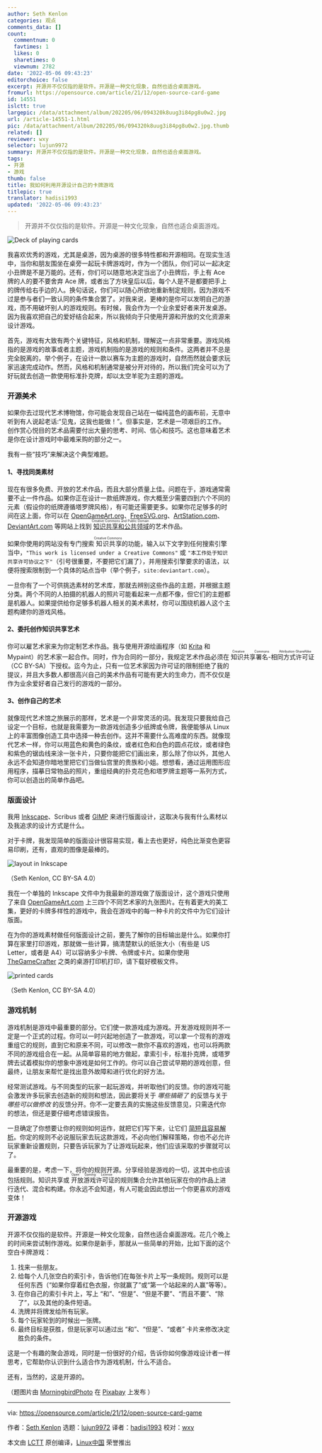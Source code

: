```yaml
---
author: Seth Kenlon
categories: 观点
comments_data: []
count:
  commentnum: 0
  favtimes: 1
  likes: 0
  sharetimes: 0
  viewnum: 2782
date: '2022-05-06 09:43:23'
editorchoice: false
excerpt: 开源并不仅仅指的是软件。开源是一种文化现象，自然也适合桌面游戏。
fromurl: https://opensource.com/article/21/12/open-source-card-game
id: 14551
islctt: true
largepic: /data/attachment/album/202205/06/094320k8uug3i84pg8u0w2.jpg
url: /article-14551-1.html
pic: /data/attachment/album/202205/06/094320k8uug3i84pg8u0w2.jpg.thumb.jpg
related: []
reviewer: wxy
selector: lujun9972
summary: 开源并不仅仅指的是软件。开源是一种文化现象，自然也适合桌面游戏。
tags:
- 开源
- 游戏
thumb: false
title: 我如何利用开源设计自己的卡牌游戏
titlepic: true
translator: hadisi1993
updated: '2022-05-06 09:43:23'
---
```



> 
> 开源并不仅仅指的是软件。开源是一种文化现象，自然也适合桌面游戏。
> 
> 
> 


![](/data/attachment/album/202205/06/094320k8uug3i84pg8u0w2.jpg "Deck of playing cards")


我喜欢优秀的游戏，尤其是桌游，因为桌游的很多特性都和开源相同。在现实生活中，当你和朋友围坐在桌旁一起玩卡牌游戏时，作为一个团队，你们可以一起决定小丑牌是不是万能的。还有，你们可以随意地决定当出了小丑牌后，手上有 Ace 牌的人的要不要舍弃 Ace 牌，或者出了方块皇后以后，每个人是不是都要把手上的牌传给右手边的人。换句话说，你们可以随心所欲地重新制定规则，因为游戏不过是参与者们一致认同的条件集合罢了。对我来说，更棒的是你可以发明自己的游戏，而不用破坏别人的游戏规则。有时候，我会作为一个业余爱好者来开发桌游。因为我喜欢把自己的爱好结合起来，所以我倾向于只使用开源和开放的文化资源来设计游戏。


首先，游戏有大致有两个关键特征，风格和机制，理解这一点非常重要。游戏风格指的是游戏的故事或者主题，游戏机制指的是游戏的规则和条件。这两者并不总是完全脱离的，举个例子，在设计一款以赛车为主题的游戏时，自然而然就会要求玩家迅速完成动作。然而，风格和机制通常是被分开对待的，所以我们完全可以为了好玩就去创造一款使用标准扑克牌，却以太空羊驼为主题的游戏。


### 开源美术


如果你去过现代艺术博物馆，你可能会发现自己站在一幅纯蓝色的画布前，无意中听到有人说起老话:“见鬼，这我也能做！”。但事实是，艺术是一项艰巨的工作。创作赏心悦目的艺术品需要付出大量的思考、时间、信心和技巧。这也意味着艺术是你在设计游戏时中最难采购的部分之一。


我有一些“技巧”来解决这个典型难题。


#### 1、寻找同类素材


现在有很多免费、开放的艺术作品，而且大部分质量上佳。问题在于，游戏通常需要不止一件作品。如果你正在设计一款纸牌游戏，你大概至少需要四到六个不同的元素（假设你的纸牌遵循塔罗牌风格），有可能还需要更多。如果你花足够多的时间在这上面，你可以在 [OpenGameArt.org](https://opensource.com/article/21/12/opengameart.org/)、[FreeSVG.org](http://freesvg.org)、[ArtStation.com](http://artstation.com)、[DeviantArt.com](http://deviantart.com) 等网站上找到<ruby> <a href="https://opensource.com/article/20/1/what-creative-commons">  知识共享和公共领域 </a> <rt>  Creative Commons and Public Domain </rt></ruby>的艺术作品。


如果你使用的网站没有专门搜索<ruby> 知识共享 <rt>  Creative Commons </rt></ruby>的功能，输入以下文字到任何搜索引擎当中，`"This work is licensed under a Creative Commons"` 或 `"本工作处于知识共享许可协议之下"`（引号很重要，不要把它们漏了），并用搜索引擎要求的语法，以便将搜索限制到一个具体的站点当中（举个例子，`site:deviantart.com`）。


一旦你有了一个可供挑选素材的艺术库，那就去辨别这些作品的主题，并根据主题分类。两个不同的人拍摄的机器人的照片可能看起来一点都不像，但它们的主题都是机器人。如果提供给你足够多机器人相关的美术素材，你可以围绕机器人这个主题构建你的游戏风格。


#### 2、委托创作知识共享艺术


你可以雇艺术家来为你定制艺术作品。我与使用开源绘画程序（如 [Krita](https://opensource.com/article/21/12/krita-digital-paint) 和 Mypaint）的艺术家一起合作。同时，作为合同的一部分，我规定艺术作品必须在<ruby> 知识共享署名-相同方式许可证 <rt>  Creative Commons Attribution-ShareAlike </rt></ruby>（CC BY-SA）下授权。迄今为止，只有一位艺术家因为许可证的限制拒绝了我的提议，并且大多数人都很高兴自己的美术作品有可能有更大的生命力，而不仅仅是作为业余爱好者自己发行的游戏的一部分。


#### 3、创作自己的艺术


就像现代艺术馆之旅展示的那样，艺术是一个非常灵活的词。我发现只要我给自己设定一个目标，也就是我需要为一款游戏创造多少纸牌或令牌，我便能够从 Linux 上的丰富图像创造工具中选择一种去创作。这并不需要什么高难度的东西。就像现代艺术一样，你可以用蓝色和黄色的条纹，或者红色和白色的圆点花纹，或者绿色和紫色的锯齿线来涂一张卡片，只要你能把它们画出来，那么除了你以外，其他人永远不会知道你暗地里把它们当做仙宫里的贵族和小姐。想想看，通过运用图形应用程序，描摹日常物品的照片，重组经典的扑克花色和塔罗牌主题等一系列方式，你可以创造出的简单作品吧。


### 版面设计


我用 [Inkscape](https://opensource.com/article/21/12/linux-draw-inkscape)、Scribus 或者 [GIMP](https://opensource.com/content/cheat-sheet-gimp) 来进行版面设计，这取决与我有什么素材以及我追求的设计方式是什么。


对于卡牌，我发现简单的版面设计很容易实现，看上去也更好，纯色比渐变色更容易印刷，还有，直观的图像是最棒的。


![layout in Inkscape](/data/attachment/album/202205/06/094324rsy65cw3nb8c5wby.jpg "Layout in Inkscape")


（Seth Kenlon, CC BY-SA 4.0）


我在一个单独的 Inkscape 文件中为我最新的游戏做了版面设计，这个游戏只使用了来自 [OpenGameArt.com](http://OpenGameArt.com) 上三四个不同艺术家的九张图片。在有着更大的美工集，更好的卡牌多样性的游戏中，我会在游戏中的每一种卡片的文件中为它们设计版面。


在为你的游戏素材做任何版面设计之前，要先了解你的目标输出是什么。如果你打算在家里打印游戏，那就做一些计算，搞清楚默认的纸张大小（有些是 US Letter，或者是 A4）可以容纳多少卡牌、令牌或卡片。如果你使用 [TheGameCrafter](https://www.thegamecrafter.com/) 之类的桌游打印机打印，请下载好模板文件。


![printed cards](/data/attachment/album/202205/06/094324vpv999hj0994twdu.jpg "Printed cards")


（Seth Kenlon, CC BY-SA 4.0）


### 游戏机制


游戏机制是游戏中最重要的部分。它们使一款游戏成为游戏。开发游戏规则并不一定是一个正式的过程。你可以一时兴起地创造了一款游戏，可以拿一个现有的游戏重组它的规则，直到它和原来不同，可以修改一款你不喜欢的游戏，也可以将两款不同的游戏组合在一起。从简单容易的地方做起，拿索引卡，标准扑克牌，或塔罗牌去试着模拟你的想象中游戏是如何工作的。你可以自己尝试早期的游戏创意，但最终，让朋友来帮忙是找出意外故障和进行优化的好方法。


经常测试游戏。与不同类型的玩家一起玩游戏，并听取他们的反馈。你的游戏可能会激发许多玩家去创造新的规则和想法，因此要将关于 *哪些搞砸了* 的反馈与关于 *哪些可以做修改* 的反馈分开。你不一定要去真的实施这些反馈意见，只需迭代你的想法，但还是要仔细考虑错误报告。


一旦确定了你想要让你的规则如何运作，就把它们写下来，让它们 [简短且容易解析](https://opensource.com/life/16/11/software-documentation-tabletop-gaming)。你定的规则不必说服玩家去玩这款游戏，不必向他们解释策略，你也不必允许玩家重新设置规则，只要告诉玩家为了让游戏玩起来，他们应该采取的步骤就可以了。


最重要的是，考虑一下，将你的规则开源。分享经验是游戏的一切，这其中也应该包括规则。知识共享或<ruby> 开放游戏许可证 <rt>  Open Gaming License </rt></ruby>的规则集合允许其他玩家在你的作品上进行迭代、混合和构建。你永远不会知道，有人可能会因此想出一个你更喜欢的游戏变体！


### 开源游戏


开源不仅仅指的是软件。开源是一种文化现象，自然也适合桌面游戏。花几个晚上的时间来尝试制作游戏。如果你是新手，那就从一些简单的开始，比如下面的这个空白卡牌游戏：


1. 找来一些朋友。
2. 给每个人几张空白的索引卡，告诉他们在每张卡片上写一条规则。规则可以是任何东西（“如果你穿着红色衣服，你就赢了”或“第一个站起来的人赢”等等）。
3. 在你自己的索引卡片上，写上 “和”、“但是”、“但是不要”、“而且不要”、“除了”，以及其他的条件短语。
4. 洗牌并将牌发给所有玩家。
5. 每个玩家轮到的时候出一张牌。
6. 最终目标是获胜，但是玩家可以通过出 “和”、“但是”、“或者” 卡片来修改决定胜负的条件。


这是一个有趣的聚会游戏，同时是一份很好的介绍，告诉你如何像游戏设计者一样思考，它帮助你认识到什么适合作为游戏机制，什么不适合。


还有，当然的，这是开源的。


（题图片由 [MorningbirdPhoto](https://pixabay.com/zh/users/morningbirdphoto-129488/?utm_source=link-attribution&utm_medium=referral&utm_campaign=image&utm_content=529586) 在 [Pixabay](https://pixabay.com/zh/?utm_source=link-attribution&utm_medium=referral&utm_campaign=image&utm_content=529586) 上发布 ）




---


via: <https://opensource.com/article/21/12/open-source-card-game>


作者：[Seth Kenlon](https://opensource.com/users/seth) 选题：[lujun9972](https://github.com/lujun9972) 译者：[hadisi1993](https://github.com/hadisi1993) 校对：[wxy](https://github.com/wxy)


本文由 [LCTT](https://github.com/LCTT/TranslateProject) 原创编译，[Linux中国](https://linux.cn/) 荣誉推出